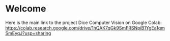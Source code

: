 # Welcome 
Here is the main link to the project Dice Computer Vision on Google Colab:
https://colab.research.google.com/drive/1hQAK7qGk9SmFRSNpiB1YgEa1qmSmEyqJ?usp=sharing
